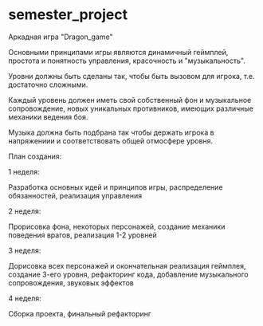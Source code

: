 # semester_project
Аркадная игра "Dragon_game"

Основными принципами игры являются динамичный геймплей, простота и понятность управления, красочность и "музыкальность".

Уровни должны быть сделаны так, чтобы быть вызовом для игрока, т.е. достаточно сложными.

Каждый уровень должен иметь свой собственный фон и музыкальное сопровождение, новых уникальных противников, имеющих различные механики ведения боя.

Музыка должна быть подбрана так чтобы держать игрока в напряжениии и соответствовать общей отмосфере уровня.


План создания:

1 неделя:

Разработка основных идей и принципов игры, распределение обязанностей, реализация управления

2 неделя:

Прорисовка фона, некоторых персонажей, создание механики поведения врагов, реализация 1-2 уровней

3 неделя:

Дорисовка всех персонажей и окончательная реализация геймплея, создание 3-его уровня, рефакторинг кода, добавление музыкального сопровождения, звуковых эффектов

4 неделя:

Сборка проекта, финальный рефакторинг
